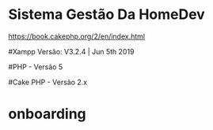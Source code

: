# Sistema Gestão Da HomeDev
https://book.cakephp.org/2/en/index.html

#Xampp Versão: V3.2.4 | Jun 5th 2019

#PHP - Versão 5

#Cake PHP - Versão 2.x
# onboarding

